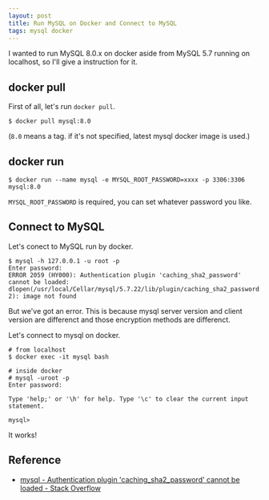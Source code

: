 ```yaml
---
layout: post
title: Run MySQL on Docker and Connect to MySQL
tags: mysql docker 
---
```


I wanted to run MySQL 8.0.x on docker aside from MySQL 5.7 running on localhost, so I'll give a instruction for it.

## docker pull

First of all, let's run `docker pull`.

```
$ docker pull mysql:8.0
```

(`8.0` means a tag. if it's not specified, latest mysql docker image is used.)

## docker run

```
$ docker run --name mysql -e MYSQL_ROOT_PASSWORD=xxxx -p 3306:3306 mysql:8.0
```

`MYSQL_ROOT_PASSWORD` is required, you can set whatever password you like.

## Connect to MySQL

Let's conect to MySQL run by docker.

```console
$ mysql -h 127.0.0.1 -u root -p
Enter password:
ERROR 2059 (HY000): Authentication plugin 'caching_sha2_password' cannot be loaded: dlopen(/usr/local/Cellar/mysql/5.7.22/lib/plugin/caching_sha2_password.so, 2): image not found
```
But we've got an error. This is because mysql server version and client version are differenct and those encryption methods are differenct.

Let's connect to mysql on docker.

```console
# from localhost
$ docker exec -it mysql bash 

# inside docker
# mysql -uroot -p 
Enter password:

Type 'help;' or '\h' for help. Type '\c' to clear the current input statement.

mysql>
```

It works!


## Reference

- [mysql - Authentication plugin 'caching_sha2_password' cannot be loaded - Stack Overflow](https://stackoverflow.com/questions/49194719/authentication-plugin-caching-sha2-password-cannot-be-loaded)
